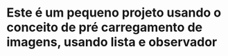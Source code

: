 <h1>Este é um pequeno projeto usando o conceito de pré carregamento de imagens, usando lista e observador</h1>
